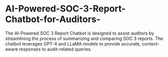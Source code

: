 # AI-Powered-SOC-3-Report-Chatbot-for-Auditors-
The AI-Powered SOC 3 Report Chatbot is designed to assist auditors by streamlining the process of summarizing and comparing SOC 3 reports. The chatbot leverages GPT-4 and LLaMA models to provide accurate, context-aware responses to audit-related queries.
